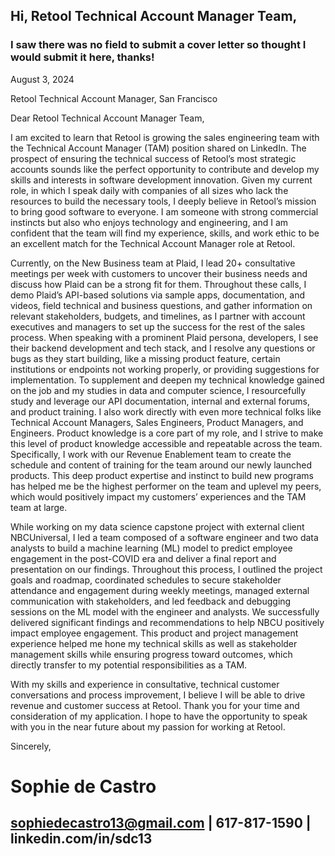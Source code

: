 ## Hi, Retool Technical Account Manager Team, 
### I saw there was no field to submit a cover letter so thought I would submit it here, thanks!

August 3, 2024

Retool
Technical Account Manager, San Francisco

Dear Retool Technical Account Manager Team,

I am excited to learn that Retool is growing the sales engineering team with the Technical Account Manager (TAM) position shared on LinkedIn. The prospect of ensuring the technical success of Retool’s most strategic accounts sounds like the perfect opportunity to contribute and develop my skills and interests in software development innovation. Given my current role, in which I speak daily with companies of all sizes who lack the resources to build the necessary tools, I deeply believe in Retool’s mission to bring good software to everyone. I am someone with strong commercial instincts but also who enjoys technology and engineering, and I am confident that the team will find my experience, skills, and work ethic to be an excellent match for the Technical Account Manager role at Retool.

Currently, on the New Business team at Plaid, I lead 20+ consultative meetings per week with customers to uncover their business needs and discuss how Plaid can be a strong fit for them. Throughout these calls, I demo Plaid’s API-based solutions via sample apps, documentation, and videos, field technical and business questions, and gather information on relevant stakeholders, budgets, and timelines, as I partner with account executives and managers to set up the success for the rest of the sales process. When speaking with a prominent Plaid persona, developers, I see their backend development and tech stack, and I resolve any questions or bugs as they start building, like a missing product feature, certain institutions or endpoints not working properly, or providing suggestions for implementation. To supplement and deepen my technical knowledge gained on the job and my studies in data and computer science, I resourcefully study and leverage our API documentation, internal and external forums, and product training. I also work directly with even more technical folks like Technical Account Managers, Sales Engineers, Product Managers, and Engineers. Product knowledge is a core part of my role, and I strive to make this level of product knowledge accessible and repeatable across the team. Specifically, I work with our Revenue Enablement team to create the schedule and content of training for the team around our newly launched products. This deep product expertise and instinct to build new programs has helped me be the highest performer on the team and uplevel my peers, which would positively impact my customers’ experiences and the TAM team at large. 

While working on my data science capstone project with external client NBCUniversal, I led a team composed of a software engineer and two data analysts to build a machine learning (ML) model to predict employee engagement in the post-COVID era and deliver a final report and presentation on our findings. Throughout this process, I outlined the project goals and roadmap, coordinated schedules to secure stakeholder attendance and engagement during weekly meetings, managed external communication with stakeholders, and led feedback and debugging sessions on the ML model with the engineer and analysts. We successfully delivered significant findings and recommendations to help NBCU positively impact employee engagement. This product and project management experience helped me hone my technical skills as well as stakeholder management skills while ensuring progress toward outcomes, which directly transfer to my potential responsibilities as a TAM. 

With my skills and experience in consultative, technical customer conversations and process improvement, I believe I will be able to drive revenue and customer success at Retool. Thank you for your time and consideration of my application. I hope to have the opportunity to speak with you in the near future about my passion for working at Retool.

Sincerely,

# Sophie de Castro
## sophiedecastro13@gmail.com | 617-817-1590 | linkedin.com/in/sdc13

